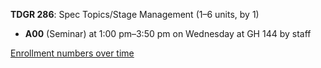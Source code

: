 **TDGR 286**: Spec Topics/Stage Management (1–6 units, by 1)

- **A00** (Seminar) at 1:00 pm–3:50 pm on Wednesday at GH 144 by staff

[Enrollment numbers over time](./TDGR286.tsv)
